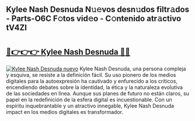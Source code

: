 ## Kylee Nash Desnuda N𝚞𝚎vos desn𝚞dos filtr𝚊dos - Parts-O6C F𝚘tos vid𝚎o - C𝚘ntenido atr𝚊ctivo tV4ZI

# <h2><a href="http://mbcgr3.tromn.icu/?c=Kylee+Nash+Desnuda">🔗👉👉👉 Kylee Nash Desnuda 🔗🔗</a></h2>

[![Kylee Nash Desnuda nuevo](https://i.imgur.com/pEAQMta.gif)](http://mbcgr3.tromn.icu/?c=Kylee+Nash+Desnuda)
Kylee Nash Desnuda, una persona compleja y esquiva, se resiste a la definición fácil. Su uso pionero de los medios digitales para la autoexpresión ha cautivado y enfurecido a los críticos, encendiendo debates sobre la identidad, la ética y la naturaleza evolutiva de las sociedades en línea. Aunque sus planes de futuro no están claros, su papel en la redefinición de la esfera digital es incuestionable. Con un espíritu inquebrantable y un atractivo innegable, Kylee Nash Desnuda impact en los medios digitales es transformador.

